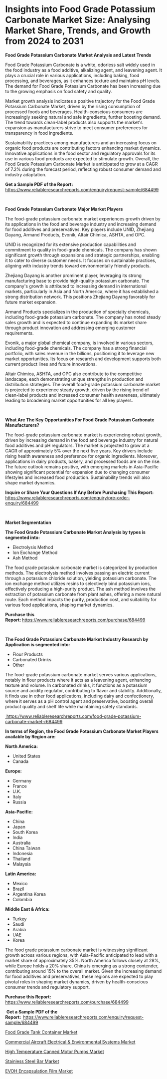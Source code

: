 <p><h1>Insights into Food Grade Potassium Carbonate Market Size: Analysing Market Share, Trends, and Growth from 2024 to 2031</h1></p><p><strong>Food Grade Potassium Carbonate Market Analysis and Latest Trends</strong></p>
<p><p>Food Grade Potassium Carbonate is a white, odorless salt widely used in the food industry as a food additive, alkalizing agent, and leavening agent. It plays a crucial role in various applications, including baking, food processing, and beverages, as it enhances texture and maintains pH levels. The demand for Food Grade Potassium Carbonate has been increasing due to the growing emphasis on food safety and quality.</p><p>Market growth analysis indicates a positive trajectory for the Food Grade Potassium Carbonate Market, driven by the rising consumption of processed foods and beverages. Health-conscious consumers are increasingly seeking natural and safe ingredients, further boosting demand. The trend towards clean-label products also supports the market's expansion as manufacturers strive to meet consumer preferences for transparency in food ingredients.</p><p>Sustainability practices among manufacturers and an increasing focus on organic food products are contributing factors enhancing market dynamics. Innovative applications in the food sector and regulatory approvals for its use in various food products are expected to stimulate growth. Overall, the Food Grade Potassium Carbonate Market is anticipated to grow at a CAGR of 7.2% during the forecast period, reflecting robust consumer demand and industry adaptation.</p></p>
<p><strong>Get a Sample PDF of the Report:&nbsp;</strong> <a href="https://www.reliableresearchreports.com/enquiry/request-sample/684499?utm_campaign=28&utm_medium=2&utm_source=Github&utm_content=ia&utm_term=30102024&utm_id=food-grade-potassium-carbonate">https://www.reliableresearchreports.com/enquiry/request-sample/684499</a></p>
<p>&nbsp;</p>
<p><strong>Food Grade Potassium Carbonate Major Market Players</strong></p>
<p><p>The food-grade potassium carbonate market experiences growth driven by its applications in the food and beverage industry and increasing demand for food additives and preservatives. Key players include UNID, Zhejiang Dayang, Armand Products, Evonik, Altair Chimica, ASHTA, and OPC.</p><p>UNID is recognized for its extensive production capabilities and commitment to quality in food-grade chemicals. The company has shown significant growth through expansions and strategic partnerships, enabling it to cater to diverse customer needs. It focuses on sustainable practices, aligning with industry trends toward environmentally friendly products.</p><p>Zhejiang Dayang is another prominent player, leveraging its strong manufacturing base to provide high-quality potassium carbonate. The company's growth is attributed to increasing demand in international markets, particularly in Asia and North America, where it has established a strong distribution network. This positions Zhejiang Dayang favorably for future market expansion.</p><p>Armand Products specializes in the production of specialty chemicals, including food-grade potassium carbonate. The company has noted steady sales growth and is expected to continue expanding its market share through product innovation and addressing emerging customer requirements.</p><p>Evonik, a major global chemical company, is involved in various sectors, including food-grade chemicals. The company has a strong financial portfolio, with sales revenue in the billions, positioning it to leverage new market opportunities. Its focus on research and development supports both current product lines and future innovations.</p><p>Altair Chimica, ASHTA, and OPC also contribute to the competitive landscape, each demonstrating unique strengths in production and distribution strategies. The overall food-grade potassium carbonate market is projected to experience steady growth, driven by the rising trend of clean-label products and increased consumer health awareness, ultimately leading to broadening market opportunities for all key players.</p></p>
<p>&nbsp;</p>
<p><strong>What Are The Key Opportunities For Food Grade Potassium Carbonate Manufacturers?</strong></p>
<p><p>The food-grade potassium carbonate market is experiencing robust growth, driven by increasing demand in the food and beverage industry for natural food additives and pH regulators. The market is projected to grow at a CAGR of approximately 5% over the next five years. Key drivers include rising health awareness and preference for organic ingredients. Moreover, applications in dairy products, bakery, and processed foods are on the rise. The future outlook remains positive, with emerging markets in Asia-Pacific showing significant potential for expansion due to changing consumer lifestyles and increased food production. Sustainability trends will also shape market dynamics.</p></p>
<p><strong>Inquire or Share Your Questions If Any Before Purchasing This Report:</strong> <a href="https://www.reliableresearchreports.com/enquiry/pre-order-enquiry/684499?utm_campaign=28&utm_medium=2&utm_source=Github&utm_content=ia&utm_term=30102024&utm_id=food-grade-potassium-carbonate">https://www.reliableresearchreports.com/enquiry/pre-order-enquiry/684499</a></p>
<p>&nbsp;</p>
<p><strong>Market Segmentation</strong></p>
<p><strong>The Food Grade Potassium Carbonate Market Analysis by types is segmented into:</strong></p>
<p><ul><li>Electrolysis Method</li><li>Ion Exchange Method</li><li>Ash Method</li></ul></p>
<p><p>The food grade potassium carbonate market is categorized by production methods. The electrolysis method involves passing an electric current through a potassium chloride solution, yielding potassium carbonate. The ion exchange method utilizes resins to selectively bind potassium ions, effectively producing a high-purity product. The ash method involves the extraction of potassium carbonate from plant ashes, offering a more natural route. Each method impacts the purity, production cost, and suitability for various food applications, shaping market dynamics.</p></p>
<p><strong>Purchase this Report:&nbsp;</strong><a href="https://www.reliableresearchreports.com/purchase/684499?utm_campaign=28&utm_medium=2&utm_source=Github&utm_content=ia&utm_term=30102024&utm_id=food-grade-potassium-carbonate">https://www.reliableresearchreports.com/purchase/684499</a></p>
<p>&nbsp;</p>
<p><strong>The Food Grade Potassium Carbonate Market Industry Research by Application is segmented into:</strong></p>
<p><ul><li>Flour Products</li><li>Carbonated Drinks</li><li>Other</li></ul></p>
<p><p>The food-grade potassium carbonate market serves various applications, notably in flour products where it acts as a leavening agent, enhancing texture and volume. In carbonated drinks, it functions as a potassium source and acidity regulator, contributing to flavor and stability. Additionally, it finds use in other food applications, including dairy and confectionery, where it serves as a pH control agent and preservative, boosting overall product quality and shelf life while maintaining safety standards.</p></p>
<p><a href="https://www.reliableresearchreports.com/food-grade-potassium-carbonate-market-r684499?utm_campaign=28&utm_medium=2&utm_source=Github&utm_content=ia&utm_term=30102024&utm_id=food-grade-potassium-carbonate">&nbsp;https://www.reliableresearchreports.com/food-grade-potassium-carbonate-market-r684499</a></p>
<p><strong>In terms of Region, the Food Grade Potassium Carbonate Market Players available by Region are:</strong></p>
<p>
    <p> <strong> North America: </strong>
        <ul>
            <li>United States</li>
            <li>Canada</li>
        </ul>
        </p> 
    <p> <strong> Europe: </strong>
        <ul>
            <li>Germany</li>
            <li>France</li>
            <li>U.K.</li>
            <li>Italy</li>
            <li>Russia</li>
        </ul>
        </p> 
    <p> <strong> Asia-Pacific: </strong>
        <ul>
            <li>China</li>
            <li>Japan</li>
            <li>South Korea</li>
            <li>India</li>
            <li>Australia</li>
            <li>China Taiwan</li>
            <li>Indonesia</li>
            <li>Thailand</li>
            <li>Malaysia</li>
        </ul>
        </p> 
    <p> <strong> Latin America: </strong>
        <ul>
            <li>Mexico</li>
            <li>Brazil</li>
            <li>Argentina Korea</li>
            <li>Colombia</li>
        </ul>
        </p> 
    <p> <strong> Middle East & Africa: </strong>
        <ul>
            <li>Turkey</li>
            <li>Saudi</li>
            <li>Arabia</li>
            <li>UAE</li>
            <li>Korea</li>
        </ul>
    </p>
    </p>
<p><p>The food grade potassium carbonate market is witnessing significant growth across various regions, with Asia-Pacific anticipated to lead with a market share of approximately 35%. North America follows closely at 28%, while Europe holds a 20% share. China is emerging as a strong contender, contributing around 15% to the overall market. Given the increasing demand for food additives and preservatives, these regions are expected to play pivotal roles in shaping market dynamics, driven by health-conscious consumer trends and regulatory support.</p></p>
<p><strong>Purchase this Report: </strong><a href="https://www.reliableresearchreports.com/purchase/684499?utm_campaign=28&utm_medium=2&utm_source=Github&utm_content=ia&utm_term=30102024&utm_id=food-grade-potassium-carbonate">https://www.reliableresearchreports.com/purchase/684499</a></p>
<p>&nbsp;<strong>Get a Sample PDF of the Report:&nbsp;&nbsp;</strong><a href="https://www.reliableresearchreports.com/enquiry/request-sample/684499?utm_campaign=28&utm_medium=2&utm_source=Github&utm_content=ia&utm_term=30102024&utm_id=food-grade-potassium-carbonate">https://www.reliableresearchreports.com/enquiry/request-sample/684499</a></p>
<p><strong></strong></p>
<p><p><a href="https://github.com/LoretaDushku585/Market-Research-Report-List-1/blob/main/food-grade-tank-container-market.md?utm_campaign=28&utm_medium=2&utm_source=Github&utm_content=ia&utm_term=30102024&utm_id=food-grade-potassium-carbonate">Food Grade Tank Container Market</a></p><p><a href="https://www.linkedin.com/pulse/sustainability-trends-commercial-aircraft-electrical-environmental-gelne?utm_campaign=28&utm_medium=2&utm_source=Github&utm_content=ia&utm_term=30102024&utm_id=food-grade-potassium-carbonate">Commercial Aircraft Electrical & Environmental Systems Market</a></p><p><a href="https://issuu.com/reportprime-2/docs/high-temperature-canned-motor-pumps_15c53078821bbb?utm_campaign=28&utm_medium=2&utm_source=Github&utm_content=ia&utm_term=30102024&utm_id=food-grade-potassium-carbonate">High Temperature Canned Motor Pumps Market</a></p><p><a href="https://github.com/OrlandoHBarks/Market-Research-Report-List-1/blob/main/stainless-steel-bar-market.md?utm_campaign=28&utm_medium=2&utm_source=Github&utm_content=ia&utm_term=30102024&utm_id=food-grade-potassium-carbonate">Stainless Steel Bar Market</a></p><p><a href="https://www.linkedin.com/pulse/evoh-encapsulation-film-industry-resonance-54-amplification-tlxuc?utm_campaign=28&utm_medium=2&utm_source=Github&utm_content=ia&utm_term=30102024&utm_id=food-grade-potassium-carbonate">EVOH Encapsulation Film Market</a></p></p>